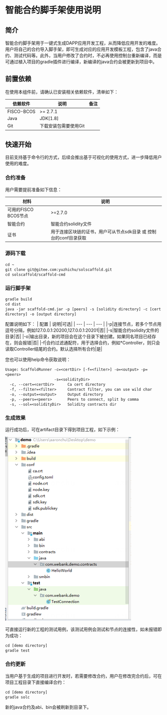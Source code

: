 # 智能合约脚手架使用说明

## 简介
智能合约脚手架用于一键式生成DAPP应用开发工程，从而降低应用开发的难度。用户将自己的合约导入脚手架，即可生成对应的应用开发模板工程，包含了java合约、测试代码等。此外，当用户修改了合约时，不必再使用控制台重新编译，而是可通过植入项目的gradle插件进行编译，新编译的java合约会被更新到项目中。

## 前置依赖

在使用本组件前，请确认已安装相关依赖软件，清单如下：

| 依赖软件 | 说明 |备注|
| --- | --- | --- |
| FISCO-BCOS | >= 2.7.1 | |
| Java | JDK[1.8] | |
| Git | 下载安装包需要使用Git | |


## 快速开始
目前支持基于命令行的方式，后续会推出基于可视化的使用方式，进一步降低用户使用的难度。

### 合约准备
用户需要提前准备如下信息：

| 材料 |  说明|
| --- | --- |
|可用的FISCO BCOS节点|>=2.7.0|
|智能合约|智能合约solidity文件|
|证书|用于连接区块链的证书，用户可从节点sdk目录 或 控制台的conf目录获取|


### 源码下载
```
cd ~
git clone git@gitee.com:yuzhichu/solscaffold.git 
cd solscaffold/scaffold-cmd 
```
### 运行脚手架

```
gradle build
cd dist
java -jar scaffold-cmd.jar -p [peers] -s [solidity directory] -c [cert directory] -o [output directory]
```

配置说明如下：
| 配置 |  说明|可选| 
| --- | --- | --- |
|-p|连接节点，若多个节点用逗号分隔，例如127.0.0.1:20200,127.0.0.1:20201|否|
|-s|智能合约solidity文件的目录|否|
|-o|输出目录，新的项目会在这个目录下被创建。如果同名项目已经存在，则会报错|否|
|-f|合约过滤通配符，用于选择合约，例如*Controller，则只会读取Controller结尾的合约。默认选择所有合约|是|

您也可以使用help命令获取说明：
```
Usage: ScaffoldRunner -c=<certDir> [-f=<filter>] -o=<output> -p=<peers>
                      -s=<solidityDir>
  -c, --cert=<certDir>      Ca cert directory
  -f, --filter=<filter>     Contract filter, you can use wild char
  -o, --output=<output>     Output directory
  -p, --peers=<peers>       Peers to connect, split by comma
  -s, --sol=<solidityDir>   Solidity contracts dir
```

### 生成效果
运行成功后，可在artifact目录下得到项目工程，如下示例：

![](image/Sample.png)

可直接运行新的工程的测试用例，该测试用例会测试和节点的连接性，如未报错即为成功：
```
cd [demo directory]
gradle test
```

### 合约更新

当用户基于生成的项目进行开发时，若需要修改合约，用户在修改完合约后，可在项目工程目录下直接编译合约：
```
cd [demo directory]
gradle solc
```

新的java合约及abi、bin会被刷新到目录下。
